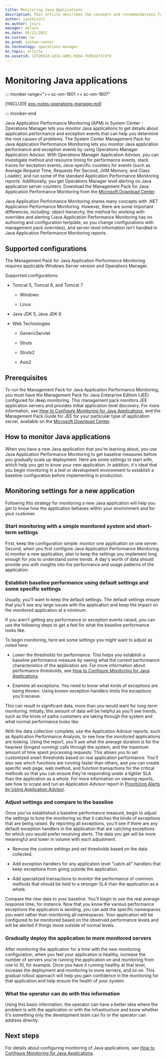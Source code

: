 ```yaml
---
title: Monitoring Java Applications
description: This article describes the concepts and recommendations for monitoring Java applications with Operations Manager.
author: jyothisuri
ms.author: jsuri
manager: mkluck
ms.date: 04/21/2022
ms.custom: na
ms.prod: system-center
ms.technology: operations-manager
ms.topic: article
ms.assetid: 13f2661d-ad31-4d01-92b4-fb9b2e7173f8
---
```

# Monitoring Java applications

::: moniker range=">= sc-om-1801 <= sc-om-1807"

[!INCLUDE [eos-notes-operations-manager.md](../includes/eos-notes-operations-manager.md)]

::: moniker-end

Java Application Performance Monitoring (APM) in System Center - Operations Manager lets you monitor Java applications to get details about application performance and exception events that can help you determine the root causes of problems. The System Center Management Pack for Java Application Performance Monitoring lets you monitor Java application performance and exception events by using Operations Manager Application Advisor. With Operations Manager Application Advisor, you can investigate method and resource timing for performance events, stack traces for exception events, Java-specific counters for events (such as Average Request Time, Requests Per Second, JVM Memory, and Class Loader), and run some of the standard Application Performance Monitoring reports. Additionally, you get Operations Manager level alerting on Java application server counters. Download the Management Pack for Java Application Performance Monitoring from the [Microsoft Download Center](https://www.microsoft.com/download/details.aspx?id=39709).  

Java Application Performance Monitoring shares many concepts with .NET Application Performance Monitoring. However, there are some important differences, including: object hierarchy, the method for working with overrides and alerting (Java Application Performance Monitoring has no authoring and configuration template, so you change configurations with management pack overrides), and server-level information isn't handled in Java Application Performance Monitoring reports.  

## Supported configurations  
The Management Pack for Java Application Performance Monitoring requires applicable Windows Server version and Operations Manager.  

Supported configurations:  

-   Tomcat 5, Tomcat 6, and Tomcat 7  

    -   Windows  

    -   Linux  

-   Java JDK 5, Java JDK 6  

-   Web Technologies  

    -   GenericServlet  

    -   Struts  

    -   Struts2  

    -   Axis2  

## Prerequisites  
To run the Management Pack for Java Application Performance Monitoring, you must have the Management Pack for Java Enterprise Edition (JEE) configured for deep monitoring. This management pack monitors JEE application servers and provides initial application level discovery. For more information, see [How to Configure Monitoring for Java Applications](manage-configure-monitoring-java-applications.md), and the Management Pack Guide for JEE for your particular type of application server, available on the [Microsoft Download Center](https://www.microsoft.com/download/details.aspx?id=58157).  

## How to monitor Java applications
When you have a new Java application that you're learning about, you use Java Application Performance Monitoring to get baseline measures before you gradually scale up deployment. Here are some settings to start with, which help you get to know your new application. In addition, it's ideal that you begin monitoring in a test or development environment to establish a baseline configuration before implementing in production.

## Monitoring settings for a new application  
Following this strategy for monitoring a new Java application will help you get to know how the application behaves within your environment and for your customer.  

### Start monitoring with a simple monitored system and short-term settings  
First, keep the configuration simple: monitor one application on one server. Second, when you first configure Java Application Performance Monitoring to monitor a new application, plan to keep the settings you implement long enough for you to understand some trends. A day's worth of data should provide you with insights into the performance and usage patterns of the application.  

### Establish baseline performance using default settings and some specific settings  
Usually, you'll want to keep the default settings. The default settings ensure that you'll see any large issues with the application and keep the impact on the monitored application at a minimum.  

If you aren't getting any performance or exception events raised, you can use the following steps to get a feel for what the baseline performance looks like.  

To begin monitoring, here are some settings you might want to adjust as noted here:  

-   Lower the thresholds for performance. This helps you establish a baseline performance measure by seeing what the current performance characteristics of the application are. For more information about performance thresholds, see [How to Configure Monitoring for Java Applications](manage-configure-monitoring-java-applications.md).  

-   Examine all exceptions. You need to know what kinds of exceptions are being thrown. Using known exception handlers limits the exceptions you'll receive.  

This can result in significant data, more than you would want for long-term monitoring.  Initially, this amount of data will be helpful as you'll see trends, such as the kinds of paths customers are taking through the system and what normal performance looks like.  

With the data collection complete, use the Application Advisor reports, such as Application Performance Analysis, to see how the monitored applications are looking. Using the report, you'll see what the average duration is for the heaviest (longest running) calls through the system, and the maximum amount of time spent processing requests. This allows you to set customized smart thresholds based on real application performance. You'll also see which functions are running faster than others, and you can create specific web page, web method, and function transactions for the critical methods so that you can ensure they're responding under a tighter SLA than the application as a whole. For more information on viewing reports, see how to scope and run an Application Advisor report in [Prioritizing Alerts by Using Application Advisor](manage-prioritizing-alerts-using-application-advisor.md).  

### Adjust settings and compare to the baseline  
Once you've established a baseline performance measure, begin to adjust the settings to tune the monitoring so that it catches the kinds of exceptions that are being raised. By reporting all exceptions, you'll see if there are any default exception handlers in the application that are catching exceptions for which you would prefer receiving alerts. The data you get will be more meaningful and lower in volume with each adjustment.  

-   Remove the custom settings and set thresholds based on the data collected.  

-   Add exception handlers for any application level "catch all" handlers that keep exceptions from going outside the application.  

-   Add specialized transactions to monitor the performance of common methods that should be held to a stronger SLA than the application as a whole.  

Compare the new data to your baseline. You'll begin to see the real average response time, for instance. Now that you know the various performance exceptions the application is sending, you can add the specific namespaces you want rather than monitoring all namespaces. Your application will be configured to be monitored based on the observed performance levels and will be alerted if things move outside of normal levels.  

### Gradually deploy the application to more monitored servers  
After monitoring the application for a time with the new monitoring configuration, when you feel your application is healthy, increase the number of servers you're running the application on and monitoring from one to 10, for example. Once you have it running healthy at that level, increase the deployment and monitoring to more servers, and so on. This gradual rollout approach will help you gain confidence in the monitoring for that application and help ensure the health of your system.  

### What the operator can do with this information  
Using this basic information, the operator can have a better idea where the problem is with the application or with the infrastructure and know whether it's something only the development team can fix or the operator can address directly.  


## Next steps

For details about configuring monitoring of Java applications, see [How to Configure Monitoring for Java Applications](manage-configure-monitoring-java-applications.md).  

